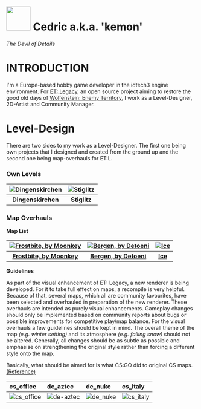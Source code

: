 <img src="https://github.com/realkemon/home/blob/master/gfx/avatar.png" width="64"/> Cedric a.k.a. 'kemon' 
==========

*The Devil of Details*


INTRODUCTION
============

I'm a Europe-based hobby game developer in the idtech3 engine environment. For [ET: Legacy](https://github.com/etlegacy), an open source project aiming to restore the good old days of [Wolfenstein: Enemy Territory](https://github.com/id-Software/Enemy-Territory), I work as a Level-Designer, 2D-Artist and Community Manager.

Level-Design
============

There are two sides to my work as a Level-Designer. The first one being own projects that I designed and created from the ground up and the second one being map-overhauls for ET:L.

### Own Levels

![Dingenskirchen](https://github.com/realkemon/home/blob/master/levelshots/dingenskirchen.png) | ![Stiglitz](https://github.com/realkemon/home/blob/master/levelshots/stiglitz.png)
:---:|:---:
**Dingenskirchen** | **Stiglitz**

### Map Overhauls

**Map List**

[![Frostbite, by Moonkey](https://github.com/realkemon/home/blob/master/levelshots/etl_frostbite.png)](https://github.com/realkemon/home/blob/master/etl_frostbite.md#) | [![Bergen, by Detoeni](https://github.com/realkemon/home/blob/master/levelshots/etl_bergen.png)](https://github.com/realkemon/home/blob/master/etl_bergen.md#) | [![Ice](https://github.com/realkemon/home/blob/master/levelshots/etl_ice.png)](https://github.com/realkemon/home/blob/master/etl_ice.md#)
:---:|:---:|:---:
[**Frostbite, by Moonkey**](https://github.com/realkemon/home/blob/master/etl_frostbite.md#) | [**Bergen, by Detoeni**](https://github.com/realkemon/home/blob/master/etl_bergen.md#) | [**Ice**](https://github.com/realkemon/home/blob/master/etl_ice.md#)

**Guidelines**

As part of the visual enhancement of ET: Legacy, a new renderer is being developed. For it to take full effect on maps, a recompile is very helpful. Because of that, several maps, which all are community favourites, have been selected and overhauled in preparation of the new renderer. These overhauls are intended as purely visual enhancements. Gameplay changes should only be implemented based on community reports about bugs or possible improvements for competitive play/map balance. For the visual overhauls a few guidelines should be kept in mind. The overall theme of the map *(e.g. winter setting)* and its atmosphere *(e.g. falling snow)* should not be altered. Generally, all changes should be as subtle as possible and emphasise on strengthening the original style rather than forcing a different style onto the map.

Basically, what should be aimed for is what CS:GO did to original CS maps. [(Reference)](https://sjackm.wordpress.com/2012/08/15/csgo-first-impressions/)

cs_office | de_aztec | de_nuke | cs_italy
:---|:---|:---|:---
![cs_office](https://sjackm.files.wordpress.com/2012/08/cs_office_cs-css-csgo.jpg) | ![de-aztec](https://sjackm.files.wordpress.com/2012/08/de_aztec_cs-css-csgo.jpg) | ![de_nuke](https://sjackm.files.wordpress.com/2012/08/de_nuke_cs-css-csgo.jpg) | ![cs_italy](https://sjackm.files.wordpress.com/2012/08/cs_italy_cs-css-csgo.jpg)

